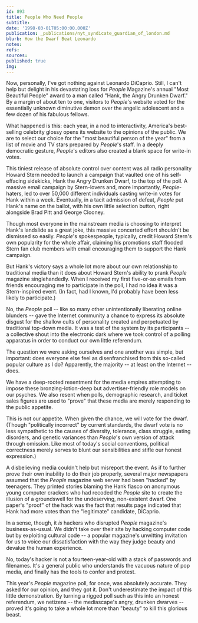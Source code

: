 ```yaml
---
id: 893
title: People Who Need People
subtitle: 
date: '1998-03-01T05:00:00.000Z'
publication: _publications/nyt_syndicate_guardian_of_london.md
blurb: How the Dwarf Beat Leonardo
notes: 
refs: 
sources: 
published: true
img: 
---
```

Now, personally, I've got nothing against Leonardo DiCaprio. Still, I can't help but delight in his devastating loss for *People* Magazine's annual "Most Beautiful People" award to a man called "Hank, the Angry Drunken Dwarf." By a margin of about ten to one, visitors to *People*'s website voted for the essentially unknown diminutive demon over the angelic adolescent and a few dozen of his fabulous fellows.

What happened is this: each year, in a nod to interactivity, America's best-selling celebrity glossy opens its website to the opinions of the public. We are to select our choice for the "most beautiful person of the year" from a list of movie and TV stars prepared by *People*'s staff. In a deeply democratic gesture, *People*'s editors also created a blank space for write-in votes.

This tiniest release of absolute control over content was all radio personality Howard Stern needed to launch a campaign that vaulted one of his self-effacing sidekicks, Hank the Angry Drunken Dwarf, to the top of the poll. A massive email campaign by Stern-lovers and, more importantly, *People*-haters, led to over 50,000 different individuals casting write-in votes for Hank within a week. Eventually, in a tacit admission of defeat, *People* put Hank's name on the ballot, with his own little selection button, right alongside Brad Pitt and George Clooney.

Though most everyone in the mainstream media is choosing to interpret Hank's landslide as a great joke, this massive concerted effort shouldn't be dismissed so easily. *People*'s spokespeople, typically, credit Howard Stern's own popularity for the whole affair, claiming his promotions staff flooded Stern fan club members with email encouraging them to support the Hank campaign.

But Hank's victory says a whole lot more about our own relationship to traditional media than it does about Howard Stern's ability to prank *People* magazine singlehandedly. When I received my first five-or-so emails from friends encouraging me to participate in the poll, I had no idea it was a Stern-inspired event. (In fact, had I known, I'd probably have been less likely to participate.)

No, the *People* poll -- like so many other unintentionally liberating online blunders -- gave the Internet community a chance to express its absolute disgust for the shallow cults of personality created and perpetuated by traditional top-down media. It was a test of the system by its participants -- a collective shout into the electronic dark where we took control of a polling apparatus in order to conduct our own little referendum.

The question we were asking ourselves and one another was simple, but important: does everyone else feel as disenfranchised from this so-called popular culture as I do? Apparently, the majority -- at least on the Internet -- does.

We have a deep-rooted resentment for the media empires attempting to impose these bronzing-lotion-deep but advertiser-friendly role models on our psyches. We also resent when polls, demographic research, and ticket sales figures are used to "prove" that these media are merely responding to the public appetite.

This is not our appetite. When given the chance, we will vote for the dwarf. (Though "politically incorrect" by current standards, the dwarf vote is no less sympathetic to the causes of diversity, tolerance, class struggle, eating disorders, and genetic variances than *People*'s own version of attack through omission. Like most of today's social conventions, political correctness merely serves to blunt our sensibilities and stifle our honest expression.)

A disbelieving media couldn't help but misreport the event. As if to further prove their own inability to do their job properly, several major newspapers assumed that the *People* magazine web server had been "hacked" by teenagers. They printed stories blaming the Hank fiasco on anonymous young computer crackers who had recoded the *People* site to create the illusion of a groundswell for the undeserving, non-existent dwarf. One paper's "proof" of the hack was the fact that results page indicated that Hank had more votes than the "legitimate" candidate, DiCaprio.

In a sense, though, it *is* hackers who disrupted *People* magazine's business-as-usual. We didn't take over their site by hacking computer code but by exploiting cultural code -- a popular magazine's unwitting invitation for us to voice our dissatisfaction with the way they judge beauty and devalue the human experience.

No, today's hacker is not a fourteen-year-old with a stack of passwords and filenames. It's a general public who understands the vacuous nature of pop media, and finally has the tools to confer and protest.

This year's *People* magazine poll, for once, was absolutely accurate. They asked for our opinion, and they got it. Don't underestimate the impact of this little demonstration. By turning a rigged poll such as this into an honest referendum, we netizens -- the mediascape's angry, drunken dwarves -- proved it's going to take a whole lot more than "beauty" to kill this glorious beast.
